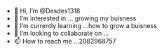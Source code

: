 - 👋 Hi, I’m @Desdes1318
- 👀 I’m interested in ... growing my buisness
- 🌱 I’m currently learning ...how to grow a buisness
- 💞️ I’m looking to collaborate on ...
- 📫 How to reach me ...2082968757

<!---
Desdes1318/Desdes1318 is a ✨ special ✨ repository because its `README.md` (this file) appears on your GitHub profile.
You can click the Preview link to take a look at your changes.
--->
